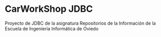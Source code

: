 # CarWorkShop JDBC
Proyecto de JDBC de la asignatura Repositorios de la Información de la Escuela de Ingeniería Informática de Oviedo
